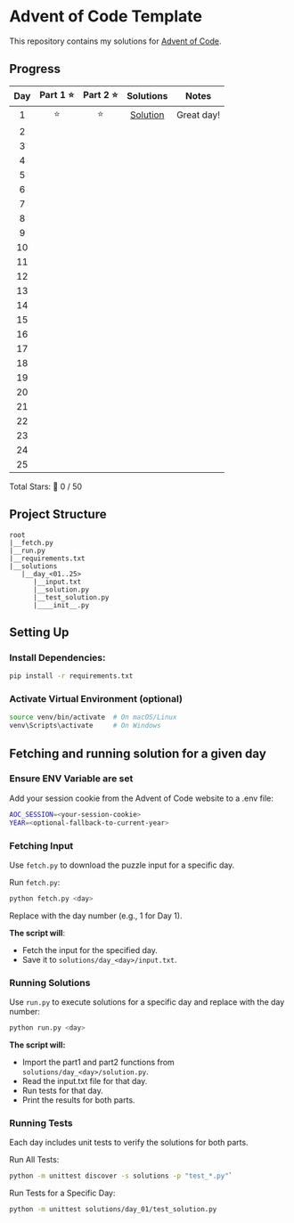 # Advent of Code Template

This repository contains my solutions for [Advent of Code](https://adventofcode.com/).

## Progress

|Day|Part 1 ⭐|Part 2 ⭐|Solutions| Notes|
|:-:|:-:|:-:|:-:|-|
|1|⭐|⭐| [Solution](solutions/day_01/solution.py)|Great day!|
|2| | | | |
|3| | | | |
|4| | | | |
|5| | | | |
|6| | | | |
|7| | | | |
|8| | | | |
|9| | | | |
|10| | | | |
|11| | | | |
|12| | | | |
|13| | | | |
|14| | | | |
|15| | | | |
|16| | | | |
|17| | | | |
|18| | | | |
|19| | | | |
|20| | | | |
|21| | | | |
|22| | | | |
|23| | | | |
|24| | | | |
|25| | | | |

Total Stars: 🌟 0 / 50

## Project Structure

```
root 
|__fetch.py
|__run.py
|__requirements.txt
|__solutions
   |__day_<01..25>
      |__input.txt
      |__solution.py
      |__test_solution.py
      |____init__.py
```

## Setting Up
### Install Dependencies:
```bash
pip install -r requirements.txt
```
### Activate Virtual Environment (optional)
```bash
source venv/bin/activate  # On macOS/Linux
venv\Scripts\activate     # On Windows
```

## Fetching and running solution for a given day

### Ensure ENV Variable are set

Add your session cookie from the Advent of Code website to a .env file:

```bash
AOC_SESSION=<your-session-cookie>
YEAR=<optional-fallback-to-current-year>
```
### Fetching Input
Use `fetch.py` to download the puzzle input for a specific day.

Run `fetch.py`:
```bash
python fetch.py <day>
```
Replace <day> with the day number (e.g., 1 for Day 1). 

**The script will**:
* Fetch the input for the specified day.
* Save it to `solutions/day_<day>/input.txt`.

### Running Solutions
Use `run.py` to execute solutions for a specific day and replace <day> with the day number:

```bash
python run.py <day>
````

**The script will:**
* Import the part1 and part2 functions from `solutions/day_<day>/solution.py`.
* Read the input.txt file for that day.
* Run tests for that day.
* Print the results for both parts.

### Running Tests
Each day includes unit tests to verify the solutions for both parts.

Run All Tests:
```bash
python -m unittest discover -s solutions -p "test_*.py"`
```

Run Tests for a Specific Day:
```bash
python -m unittest solutions/day_01/test_solution.py
```


